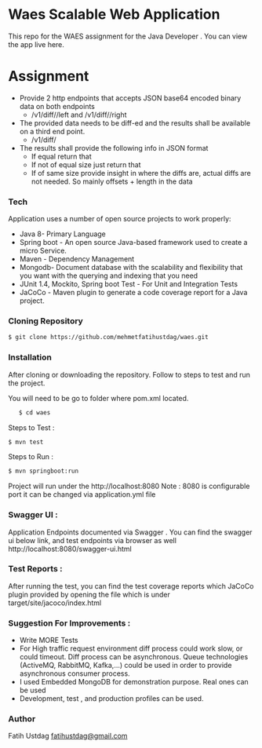 # Waes Scalable Web Application
This repo for the WAES assignment for the Java Developer . You can view the app live here.

# Assignment 
- Provide 2 http endpoints that accepts JSON base64 encoded binary data on both endpoints
     - <host>/v1/diff/<ID>/left and <host>/v1/diff/<ID>/right
- The provided data needs to be diff-ed and the results shall be available on a third end point.
     - <host>/v1/diff/<ID>
- The results shall provide the following info in JSON format
   - If equal return that
   - If not of equal size just return that
   - If of same size provide insight in where the diffs are, actual diffs are not needed. So mainly offsets + length in the data
  
### Tech

Application uses a number of open source projects to work properly:

* Java 8- Primary Language
* Spring boot - An open source Java-based framework used to create a micro Service.
* Maven - Dependency Management
* Mongodb- Document database with the scalability and flexibility that you want with the querying and indexing that you need
* JUnit 1.4, Mockito, Spring boot Test - For Unit and Integration Tests 
* JaCoCo - Maven plugin to generate a code coverage report for a Java project.

### Cloning Repository
```sh
$ git clone https://github.com/mehmetfatihustdag/waes.git
```

### Installation
After cloning or downloading the repository. Follow to steps to test and run the project.

You will need to be go to  folder where pom.xml located.
  ```sh
     $ cd waes
  ```

Steps to Test : 
```sh
$ mvn test
```
Steps to Run :
```sh
$ mvn springboot:run
```

Project will run under the http://localhost:8080 
Note : 8080 is configurable port it can be changed via application.yml file

### Swagger UI : 
  Application Endpoints documented via Swagger . You can find the swagger ui below link, and test endpoints via browser as well
  http://localhost:8080/swagger-ui.html
### Test Reports :

After running the test, you can find the test coverage reports which JaCoCo plugin provided by opening the file which is under target/site/jacoco/index.html

### Suggestion For Improvements :  
 - Write MORE Tests
 - For High traffic request environment diff process could work slow, or could timeout. Diff process can be asynchronous. Queue technologies (ActiveMQ, RabbitMQ, Kafka,...) could be used in order to provide asynchronous consumer process. 
 - I used Embedded MongoDB for demonstration purpose. Real ones can be used  
 - Development, test , and production profiles can be used. 
 
### Author 
   Fatih Ustdag
   fatihustdag@gmail.com
 



